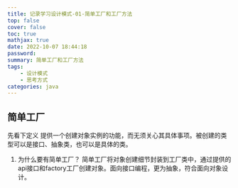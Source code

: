 ```yaml
---
title: 记录学习设计模式-01-简单工厂和工厂方法
top: false
cover: false
toc: true
mathjax: true
date: 2022-10-07 18:44:18
password:
summary: 简单工厂和工厂方法
tags:
    - 设计模式
    - 思考方式
categories: java
---
```

## 简单工厂
先看下定义
提供一个创建对象实例的功能，而无须关心其具体事项。被创建的类型可以是接口、抽象类，也可以是具体的类。
1. 为什么要有简单工厂？
简单工厂将对象创建细节封装到工厂类中，通过提供的api接口和factory工厂创建对象。面向接口编程，更为抽象，符合面向对象设计。
